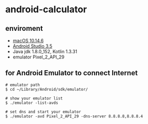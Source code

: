 # android-calculator

## enviroment
- [macOS 10.14.6](https://www.apple.com/tw/macos/mojave/)
- [Android Studio 3.5](https://developer.android.com/studio)
- Java jdk 1.8.0_152, Kotlin 1.3.31
- emulator Pixel_2_API_29

## for Android Emulator to connect Internet
```shell
# emulator path
$ cd ~/Library/Android/sdk/emulator/

# show your emulator list
$ ./emulator -list-avds

# set dns and start your emulator
$ ./emulator -avd Pixel_2_API_29 -dns-server 8.8.8.8,8.8.8.4
```